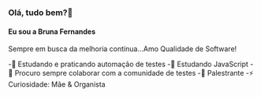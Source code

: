 ### Olá, tudo bem?👋

#### Eu sou a Bruna Fernandes

Sempre em busca da melhoria contínua...Amo Qualidade de Software!


-🔭 Estudando e praticando automação de testes
-🌱 Estudando JavaScript
-👯 Procuro sempre colaborar com a comunidade de testes
-💬 Palestrante
-⚡ Curiosidade: Mãe & Organista


